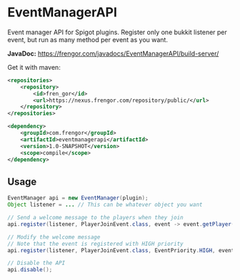 # EventManagerAPI

Event manager API for Spigot plugins. Register only one bukkit listener per event, but run as many method per event as you want.

**JavaDoc:** <https://frengor.com/javadocs/EventManagerAPI/build-server/>

Get it with maven:
```xml
<repositories>
    <repository>
        <id>fren_gor</id>
        <url>https://nexus.frengor.com/repository/public/</url>
    </repository>
</repositories>
```   
```xml
<dependency>
    <groupId>com.frengor</groupId>
    <artifactId>eventmanagerapi</artifactId>
    <version>1.0-SNAPSHOT</version>
    <scope>compile</scope>
</dependency>
```

## Usage

```java
EventManager api = new EventManager(plugin);
Object listener = ... // This can be whatever object you want

// Send a welcome message to the players when they join
api.register(listener, PlayerJoinEvent.class, event -> event.getPlayer().sendMessage("Welcome to our server!"));

// Modify the welcome message
// Note that the event is registered with HIGH priority
api.register(listener, PlayerJoinEvent.class, EventPriority.HIGH, event -> event.setJoinMessage("A player has joined the server!"));

// Disable the API
api.disable();
```
